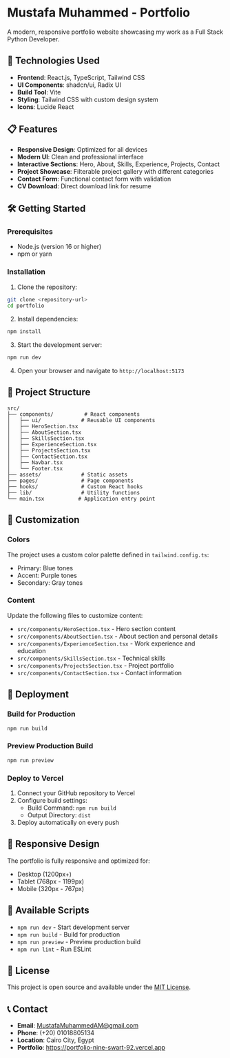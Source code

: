 # Mustafa Muhammed - Portfolio

A modern, responsive portfolio website showcasing my work as a Full Stack Python Developer.

## 🚀 Technologies Used

- **Frontend**: React.js, TypeScript, Tailwind CSS
- **UI Components**: shadcn/ui, Radix UI
- **Build Tool**: Vite
- **Styling**: Tailwind CSS with custom design system
- **Icons**: Lucide React

## 📋 Features

- **Responsive Design**: Optimized for all devices
- **Modern UI**: Clean and professional interface
- **Interactive Sections**: Hero, About, Skills, Experience, Projects, Contact
- **Project Showcase**: Filterable project gallery with different categories
- **Contact Form**: Functional contact form with validation
- **CV Download**: Direct download link for resume

## 🛠️ Getting Started

### Prerequisites

- Node.js (version 16 or higher)
- npm or yarn

### Installation

1. Clone the repository:
```bash
git clone <repository-url>
cd portfolio
```

2. Install dependencies:
```bash
npm install
```

3. Start the development server:
```bash
npm run dev
```

4. Open your browser and navigate to `http://localhost:5173`

## 📁 Project Structure

```
src/
├── components/          # React components
│   ├── ui/             # Reusable UI components
│   ├── HeroSection.tsx
│   ├── AboutSection.tsx
│   ├── SkillsSection.tsx
│   ├── ExperienceSection.tsx
│   ├── ProjectsSection.tsx
│   ├── ContactSection.tsx
│   ├── Navbar.tsx
│   └── Footer.tsx
├── assets/             # Static assets
├── pages/              # Page components
├── hooks/              # Custom React hooks
├── lib/                # Utility functions
└── main.tsx           # Application entry point
```

## 🎨 Customization

### Colors
The project uses a custom color palette defined in `tailwind.config.ts`:
- Primary: Blue tones
- Accent: Purple tones
- Secondary: Gray tones

### Content
Update the following files to customize content:
- `src/components/HeroSection.tsx` - Hero section content
- `src/components/AboutSection.tsx` - About section and personal details
- `src/components/ExperienceSection.tsx` - Work experience and education
- `src/components/SkillsSection.tsx` - Technical skills
- `src/components/ProjectsSection.tsx` - Project portfolio
- `src/components/ContactSection.tsx` - Contact information

## 🚀 Deployment

### Build for Production
```bash
npm run build
```

### Preview Production Build
```bash
npm run preview
```

### Deploy to Vercel
1. Connect your GitHub repository to Vercel
2. Configure build settings:
   - Build Command: `npm run build`
   - Output Directory: `dist`
3. Deploy automatically on every push

## 📱 Responsive Design

The portfolio is fully responsive and optimized for:
- Desktop (1200px+)
- Tablet (768px - 1199px)
- Mobile (320px - 767px)

## 🔧 Available Scripts

- `npm run dev` - Start development server
- `npm run build` - Build for production
- `npm run preview` - Preview production build
- `npm run lint` - Run ESLint

## 📄 License

This project is open source and available under the [MIT License](LICENSE).

## 📞 Contact

- **Email**: MustafaMuhammedAM@gmail.com
- **Phone**: (+20) 01018805134
- **Location**: Cairo City, Egypt
- **Portfolio**: https://portfolio-nine-swart-92.vercel.app